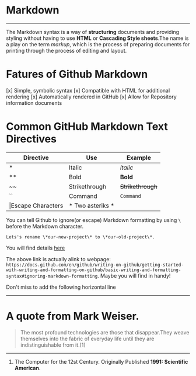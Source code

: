 
# Markdown
---
The Markdown syntax is a way of **structuring** documents and providing styling without having to use **HTML** or **Cascading Style sheets**.The name is a play on the term *markup*, which is the process of preparing documents for printing through the process of editing and layout.

# Fatures of Github Markdown

[x] Simple, symbolic syntax
[x] Compatible with HTML for additional rendering
[x] Automatically rendered in GitHub
[x] Allow for Repository information documents

# Common GitHub Markdown Text Directives

| **Directive** | **Use** | **Example** |
| ------ | ------ | ------ |
|*|Italic|*italic*|
|**|Bold|**Bold**|
|~~|Strikethrough|~~Strikethrough~~|
|``|Command|``Command``|
|\\|Escape Characters|* Two asteriks \*

You can tell Github to ignore(or escape) Markdown formatting by using ``\`` before the Markdown character.

`Lets's rename \*our-new-project\* to \*our-old-project\*.`

You will find details [here](https://docs.github.com/en/github/writing-on-github/getting-started-with-writing-and-formatting-on-github/basic-writing-and-formatting-syntax#ignoring-markdown-formatting)

The above link is actually alink to webpage: ``https://docs.github.com/en/github/writing-on-github/getting-started-with-writing-and-formatting-on-github/basic-writing-and-formatting-syntax#ignoring-markdown-formatting``. 
Maybe you will find in handy!

Don't miss to add the following horizontal line

---

# A quote from Mark Weiser.
>The most profound technologies are those that disappear.They weave themselves into the fabric of everyday life until they are indistinguishable from it.[1]

---

1. The Computer for the 12st Century. Originally Published **1991: Scientific American**.
